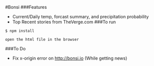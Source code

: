 #Bonsi
###Features
- Current/Daily temp, forcast summary, and precipitation probability
- Top Recent stories from TheVerge.com
###To run
```
$ npm install
```
`open the html file in the browser`

###To Do
- Fix x-origin error on http://bonsi.io (While getting news)